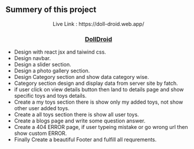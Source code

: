 ## Summery of this project

<p align="center">Live Link : https://doll-droid.web.app/ <p />
  <h3 align="center"><a href="https://doll-droid.web.app/ ">DollDroid</a></h3>
  
  * Design with react jsx and taiwind css.
  * Design navbar.
  * Design a slider section.
  * Design a photo gallery section.
  * Design Category section and show data category wise.
  * Category section design and display data from server site by fatch.
  * if user click on view details button then land to details page and show specific toys and toys details.
  * Create a my toys section there is show only my added toys, not show other user added toys.
  * Create a all toys section there is show all user toys.
  * Create a blogs page and write some question answer.
  * Create a 404 ERROR page, if user typeing mistake or go wrong url then show custom ERROR.
  * Finally Create a beautiful Footer and fulfill all requrements.
